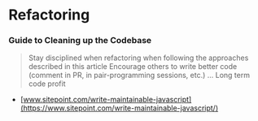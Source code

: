# Refactoring

### Guide to Cleaning up the Codebase

> Stay disciplined when refactoring when following the approaches described in this article
> Encourage others to write better code (comment in PR, in pair-programming sessions, etc.)
> ...
> Long term code profit

* [www.sitepoint.com/write-maintainable-javascript](https://www.sitepoint.com/write-maintainable-javascript/)


